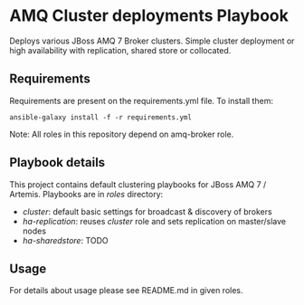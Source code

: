 AMQ Cluster deployments Playbook
=========

Deploys various JBoss AMQ 7 Broker clusters.
Simple cluster deployment or high availability with replication, shared store or collocated.

Requirements
------------

Requirements are present on the requirements.yml file. To install them:

```ansible-galaxy install -f -r requirements.yml```

Note: All roles in this repository depend on amq-broker role.

Playbook details
--------------

This project contains default clustering playbooks for JBoss AMQ 7 / Artemis.
Playbooks are in *roles* directory:

* *cluster*: default basic settings for broadcast & discovery of brokers
* *ha-replication*: reuses *cluster* role and sets replication on master/slave nodes
* *ha-sharedstore*: TODO


Usage
--------------

For details about usage please see README.md in given roles.
